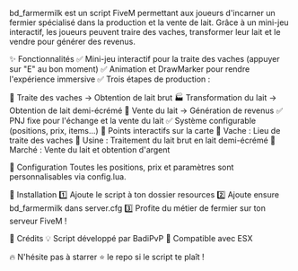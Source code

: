 bd_farmermilk est un script FiveM permettant aux joueurs d'incarner un fermier spécialisé dans la production et la vente de lait. Grâce à un mini-jeu interactif, les joueurs peuvent traire des vaches, transformer leur lait et le vendre pour générer des revenus.

✨ Fonctionnalités
✅ Mini-jeu interactif pour la traite des vaches (appuyer sur "E" au bon moment)
✅ Animation et DrawMarker pour rendre l'expérience immersive
✅ Trois étapes de production :

🐄 Traite des vaches → Obtention de lait brut
🏭 Transformation du lait → Obtention de lait demi-écrémé
🛒 Vente du lait → Génération de revenus
✅ PNJ fixe pour l'échange et la vente du lait
✅ Système configurable (positions, prix, items...)
📍 Points interactifs sur la carte
📌 Vache : Lieu de traite des vaches
📌 Usine : Traitement du lait brut en lait demi-écrémé
📌 Marché : Vente du lait et obtention d'argent

🔧 Configuration
Toutes les positions, prix et paramètres sont personnalisables via config.lua.

🚀 Installation
1️⃣ Ajoute le script à ton dossier resources
2️⃣ Ajoute ensure bd_farmermilk dans server.cfg
3️⃣ Profite du métier de fermier sur ton serveur FiveM !

📜 Crédits
💡 Script développé par BadiPvP
📌 Compatible avec ESX

🔥 N'hésite pas à starrer ⭐ le repo si le script te plaît !
